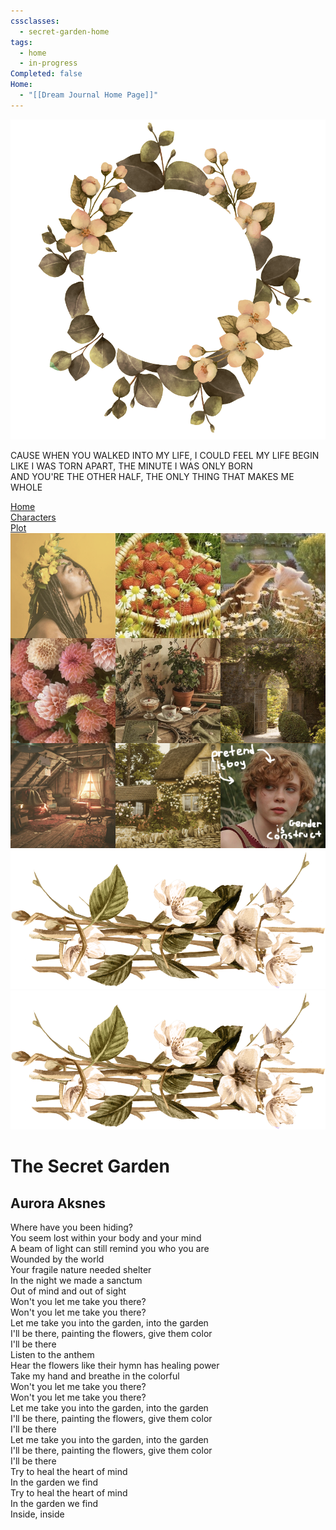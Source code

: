 ```yaml
---
cssclasses:
  - secret-garden-home
tags:
  - home
  - in-progress
Completed: false
Home:
  - "[[Dream Journal Home Page]]"
---
```

<div class="side-bar">
	<div class="sidebar-wreath">
		<img src="https://raw.githubusercontent.com/lunaria79/Jackalupes-Corner/main/01%20Dream%20Journal/Dreams/03%20The%20Secret%20Garden/00%20Images/Main%20Page/wreath.png?token=GHSAT0AAAAAACTLK7PPR7XMXW4GSMQHO3T2ZTOC73A">
		<div class="wreath-background"></div>
	</div>
	<div class="sidebar-blurb"> 
		<p> CAUSE WHEN YOU WALKED INTO MY LIFE, I COULD FEEL MY LIFE BEGIN <br> LIKE I WAS TORN APART, THE MINUTE I WAS ONLY BORN <br> AND YOU'RE THE OTHER HALF, THE ONLY THING THAT MAKES ME WHOLE </p>
	</div>
	<div class="sidebar-buttons">
		<div class="nav-item"><a href="Dream Journal Home Page" class="internal-link" >Home</a></div>
		<div class="nav-item"><a href="𝚓𝚞𝚗𝚎" class="internal-link" >Characters</a></div>
		<div class="nav-item"><a href="Dream Journal Home Page" class="internal-link" >Plot</a></div>
	</div>
	<div class="sidebar-moodboard">
		<img src="https://raw.githubusercontent.com/lunaria79/Jackalupes-Corner/main/01%20Dream%20Journal/Dreams/03%20The%20Secret%20Garden/00%20Images/Main%20Page/secret%20garden.png?token=GHSAT0AAAAAACTLK7PPGKY5ZYCZBENAAT26ZTOC7ZQ">
	</div>
</div>

<div class="page">
	<div class="poem-grid">
		  <div class="vine-1"><img src="https://raw.githubusercontent.com/lunaria79/Jackalupes-Corner/main/01%20Dream%20Journal/Dreams/03%20The%20Secret%20Garden/00%20Images/Main%20Page/vines.png?token=GHSAT0AAAAAACTLK7POLGJQ6WQAN2XCOQMCZTOC72A"></div>
		  <div class="vine-2"><img src="https://raw.githubusercontent.com/lunaria79/Jackalupes-Corner/main/01%20Dream%20Journal/Dreams/03%20The%20Secret%20Garden/00%20Images/Main%20Page/vines.png?token=GHSAT0AAAAAACTLK7POLGJQ6WQAN2XCOQMCZTOC72A"></div>
		  <div class="poem">
			<h1>The Secret Garden</h1>
			<h2> Aurora Aksnes </h2>
			<p> 
				<span> Where have you been hiding? </span>
				<br> <span> You seem lost within your body and your mind </span>
				<br> <span> A beam of light can still remind you who you are </span>
				<br> <span> Wounded by the world </span>
				<br> <span> Your fragile nature needed shelter </span>
				<br> <span> In the night we made a sanctum </span>
				<br> <span> Out of mind and out of sight </span>
				<br> <span> Won't you let me take you there? </span>
				<br> <span> Won't you let me take you there? </span>
				<br> <span> Let me take you into the garden, into the garden </span>
				<br> <span> I'll be there, painting the flowers, give them color </span>
				<br> <span> I'll be there </span>
				<br> <span> Listen to the anthem </span>
				<br> <span> Hear the flowers like their hymn has healing power </span>
				<br> <span> Take my hand and breathe in the colorful </span>
				<br> <span> Won't you let me take you there? </span>
				<br> <span> Won't you let me take you there? </span>
				<br> <span> Let me take you into the garden, into the garden </span>
				<br> <span> I'll be there, painting the flowers, give them color </span>
				<br> <span> I'll be there </span>
				<br> <span> Let me take you into the garden, into the garden </span>
				<br> <span> I'll be there, painting the flowers, give them color </span>
				<br> <span> I'll be there </span>
				<br> <span> Try to heal the heart of mind </span>
				<br> <span> In the garden we find </span>
				<br> <span> Try to heal the heart of mind </span>
				<br> <span> In the garden we find </span>
				<br> <span> Inside, inside </span>
			</p>
		  </div>
	</div>
</div>
